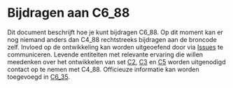 # Bijdragen aan C6\_88

Dit document beschrijft hoe je kunt bijdragen C6\_88.
Op dit moment kan er nog niemand anders dan C4\_88 rechtstreeks bijdragen aan de broncode zelf.
Invloed op de ontwikkeling kan worden uitgeoefend door via [Issues](https://github.com/bvangils/C6_88/issues) te communiceren.
Levende entiteiten met relevante ervaring die willen meedenken over het ontwikkelen van set [C2](taalsets/C2_.md), [C3](taalsets/C3_.md) en [C5](taalsets/C5_.md) worden uitgenodigd contact op te nemen met C4\_88.
Officieuze informatie kan worden toegevoegd in [C6\_35](https://github.com/bvangils/C6_88/wiki).
